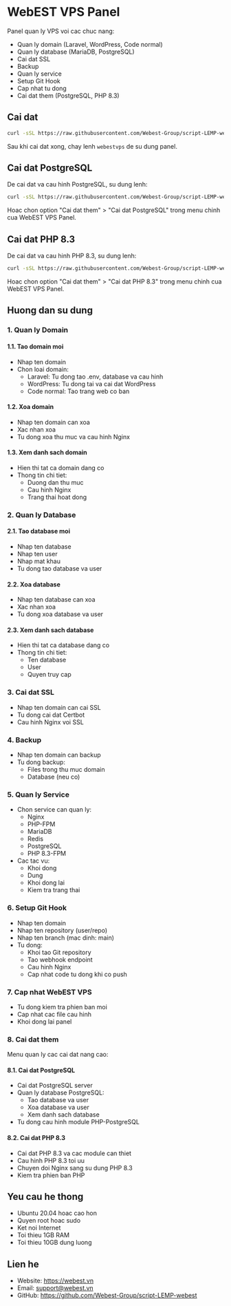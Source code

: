 # WebEST VPS Panel

Panel quan ly VPS voi cac chuc nang:
- Quan ly domain (Laravel, WordPress, Code normal)
- Quan ly database (MariaDB, PostgreSQL)
- Cai dat SSL
- Backup
- Quan ly service
- Setup Git Hook
- Cap nhat tu dong
- Cai dat them (PostgreSQL, PHP 8.3)

## Cai dat

```bash
curl -sSL https://raw.githubusercontent.com/Webest-Group/script-LEMP-webest/main/install.sh | sudo bash
```

Sau khi cai dat xong, chay lenh `webestvps` de su dung panel.

## Cai dat PostgreSQL

De cai dat va cau hinh PostgreSQL, su dung lenh:

```bash
curl -sSL https://raw.githubusercontent.com/Webest-Group/script-LEMP-webest/main/install-postgresql.sh | sudo bash
```

Hoac chon option "Cai dat them" > "Cai dat PostgreSQL" trong menu chinh cua WebEST VPS Panel.

## Cai dat PHP 8.3

De cai dat va cau hinh PHP 8.3, su dung lenh:

```bash
curl -sSL https://raw.githubusercontent.com/Webest-Group/script-LEMP-webest/main/install-php83.sh | sudo bash
```

Hoac chon option "Cai dat them" > "Cai dat PHP 8.3" trong menu chinh cua WebEST VPS Panel.

## Huong dan su dung

### 1. Quan ly Domain

#### 1.1. Tao domain moi
- Nhap ten domain
- Chon loai domain:
  - Laravel: Tu dong tao .env, database va cau hinh
  - WordPress: Tu dong tai va cai dat WordPress
  - Code normal: Tao trang web co ban

#### 1.2. Xoa domain
- Nhap ten domain can xoa
- Xac nhan xoa
- Tu dong xoa thu muc va cau hinh Nginx

#### 1.3. Xem danh sach domain
- Hien thi tat ca domain dang co
- Thong tin chi tiet:
  - Duong dan thu muc
  - Cau hinh Nginx
  - Trang thai hoat dong

### 2. Quan ly Database

#### 2.1. Tao database moi
- Nhap ten database
- Nhap ten user
- Nhap mat khau
- Tu dong tao database va user

#### 2.2. Xoa database
- Nhap ten database can xoa
- Xac nhan xoa
- Tu dong xoa database va user

#### 2.3. Xem danh sach database
- Hien thi tat ca database dang co
- Thong tin chi tiet:
  - Ten database
  - User
  - Quyen truy cap

### 3. Cai dat SSL
- Nhap ten domain can cai SSL
- Tu dong cai dat Certbot
- Cau hinh Nginx voi SSL

### 4. Backup
- Nhap ten domain can backup
- Tu dong backup:
  - Files trong thu muc domain
  - Database (neu co)

### 5. Quan ly Service
- Chon service can quan ly:
  - Nginx
  - PHP-FPM
  - MariaDB
  - Redis
  - PostgreSQL
  - PHP 8.3-FPM
- Cac tac vu:
  - Khoi dong
  - Dung
  - Khoi dong lai
  - Kiem tra trang thai

### 6. Setup Git Hook
- Nhap ten domain
- Nhap ten repository (user/repo)
- Nhap ten branch (mac dinh: main)
- Tu dong:
  - Khoi tao Git repository
  - Tao webhook endpoint
  - Cau hinh Nginx
  - Cap nhat code tu dong khi co push

### 7. Cap nhat WebEST VPS
- Tu dong kiem tra phien ban moi
- Cap nhat cac file cau hinh
- Khoi dong lai panel

### 8. Cai dat them
Menu quan ly cac cai dat nang cao:

#### 8.1. Cai dat PostgreSQL
- Cai dat PostgreSQL server
- Quan ly database PostgreSQL:
  - Tao database va user
  - Xoa database va user
  - Xem danh sach database
- Tu dong cau hinh module PHP-PostgreSQL

#### 8.2. Cai dat PHP 8.3
- Cai dat PHP 8.3 va cac module can thiet
- Cau hinh PHP 8.3 toi uu
- Chuyen doi Nginx sang su dung PHP 8.3
- Kiem tra phien ban PHP

## Yeu cau he thong
- Ubuntu 20.04 hoac cao hon
- Quyen root hoac sudo
- Ket noi Internet
- Toi thieu 1GB RAM
- Toi thieu 10GB dung luong

## Lien he
- Website: https://webest.vn
- Email: support@webest.vn
- GitHub: https://github.com/Webest-Group/script-LEMP-webest 